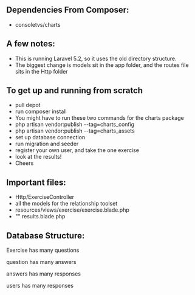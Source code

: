 Dependencies From Composer:
 - 
 - consoletvs/charts
 
 A few notes:
 -
 - This is running Laravel 5.2, so it uses the old directory structure.
 - The biggest change is models sit in the app folder, and the routes file sits in the Http folder
 
 To get up and running from scratch
  - 
  - pull depot
  - run composer install
  - You might have to run these two commands for the charts package
   - php artisan vendor:publish --tag=charts_config
   - php artisan vendor:publish --tag=charts_assets
  - set up database connection
  - run migration and seeder
  - register your own user, and take the one exercise
  - look at the results!
  - Cheers
  
  
  Important files: 
  -
  - Http/ExerciseController
  - all the models for the relationship toolset
  - resources/views/exercise/exercise.blade.php
  - "" results.blade.php
  
  
  Database Structure:
  -
  Exercise has many questions
  
  question has many answers
  
  answers has many responses
  
  users has many responses
